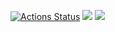 [![Actions Status](https://github.com/illata1998/python-project-50/actions/workflows/hexlet-check.yml/badge.svg)](https://github.com/illata1998/python-project-50/actions) <a href="https://codeclimate.com/github/illata1998/python-project-50/maintainability"><img src="https://api.codeclimate.com/v1/badges/841642d2ab5606d50523/maintainability" /></a> <a href="https://codeclimate.com/github/illata1998/python-project-50/test_coverage"><img src="https://api.codeclimate.com/v1/badges/841642d2ab5606d50523/test_coverage" /></a>

